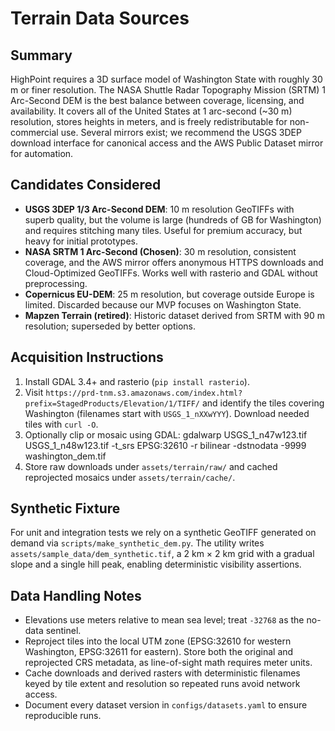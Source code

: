 # Terrain Data Sources

## Summary

HighPoint requires a 3D surface model of Washington State with roughly 30 m or finer resolution. The NASA Shuttle Radar Topography Mission (SRTM) 1 Arc-Second DEM is the best balance between coverage, licensing, and availability. It covers all of the United States at 1 arc-second (~30 m) resolution, stores heights in meters, and is freely redistributable for non-commercial use. Several mirrors exist; we recommend the USGS 3DEP download interface for canonical access and the AWS Public Dataset mirror for automation.

## Candidates Considered

* **USGS 3DEP 1/3 Arc-Second DEM**: 10 m resolution GeoTIFFs with superb quality, but the volume is large (hundreds of GB for Washington) and requires stitching many tiles. Useful for premium accuracy, but heavy for initial prototypes.
* **NASA SRTM 1 Arc-Second (Chosen)**: 30 m resolution, consistent coverage, and the AWS mirror offers anonymous HTTPS downloads and Cloud-Optimized GeoTIFFs. Works well with rasterio and GDAL without preprocessing.
* **Copernicus EU-DEM**: 25 m resolution, but coverage outside Europe is limited. Discarded because our MVP focuses on Washington State.
* **Mapzen Terrain (retired)**: Historic dataset derived from SRTM with 90 m resolution; superseded by better options.

## Acquisition Instructions

1. Install GDAL 3.4+ and rasterio (`pip install rasterio`).
2. Visit `https://prd-tnm.s3.amazonaws.com/index.html?prefix=StagedProducts/Elevation/1/TIFF/` and identify the tiles covering Washington (filenames start with `USGS_1_nXXwYYY`). Download needed tiles with `curl -O`.
3. Optionally clip or mosaic using GDAL:
       gdalwarp USGS_1_n47w123.tif USGS_1_n48w123.tif -t_srs EPSG:32610 -r bilinear -dstnodata -9999 washington_dem.tif
4. Store raw downloads under `assets/terrain/raw/` and cached reprojected mosaics under `assets/terrain/cache/`.

## Synthetic Fixture

For unit and integration tests we rely on a synthetic GeoTIFF generated on demand via `scripts/make_synthetic_dem.py`. The utility writes `assets/sample_data/dem_synthetic.tif`, a 2 km × 2 km grid with a gradual slope and a single hill peak, enabling deterministic visibility assertions.

## Data Handling Notes

* Elevations use meters relative to mean sea level; treat `-32768` as the no-data sentinel.
* Reproject tiles into the local UTM zone (EPSG:32610 for western Washington, EPSG:32611 for eastern). Store both the original and reprojected CRS metadata, as line-of-sight math requires meter units.
* Cache downloads and derived rasters with deterministic filenames keyed by tile extent and resolution so repeated runs avoid network access.
* Document every dataset version in `configs/datasets.yaml` to ensure reproducible runs.
